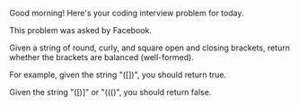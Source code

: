 Good morning! Here's your coding interview problem for today.This problem was asked by Facebook.Given a string of round, curly, and square open and closing brackets, returnwhether the brackets are balanced (well-formed).For example, given the string "([])[]({})", you should return true.Given the string "([)]" or "((()", you should return false.